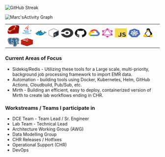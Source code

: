 ![GitHub Streak](https://github-readme-streak-stats.herokuapp.com/?user=marcdumontier&theme=tokyonight)


![Marc'sActivity Graph](https://github-readme-activity-graph.cyclic.app/graph?username=marcdumontier&custom_title=Marc%27s%20Contribution%20Graph&theme=nord&bg_color=282828&hide_border=true&line=5E35B1&point=5E35B1)


<table border="0" width="100%">
<tr>
  <td>
    
<img alt="Ruby" height="30" width="40" src="https://raw.githubusercontent.com/devicons/devicon/master/icons/ruby/ruby-original.svg">

<img alt="Java" height="30" width="40" src="https://raw.githubusercontent.com/devicons/devicon/master/icons/java/java-original.svg">

<img align="center" alt="Docker" height="30" width="40" src="https://raw.githubusercontent.com/devicons/devicon/master/icons/docker/docker-original.svg">

<img align="center" alt="Bash" height="30" width="40" src="https://raw.githubusercontent.com/devicons/devicon/master/icons/bash/bash-original.svg">

<img align="center" alt="CircleCI" height="30" width="40" src="https://raw.githubusercontent.com/devicons/devicon/master/icons/circleci/circleci-plain.svg">



<img align="center" alt="GitHub" height="30" width="40" src="https://raw.githubusercontent.com/devicons/devicon/master/icons/github/github-original.svg">

<img align="center" alt="GCP" height="30" width="40" src="https://raw.githubusercontent.com/devicons/devicon/master/icons/googlecloud/googlecloud-original.svg">

<img align="center" alt="GraphQL" height="30" width="40" src="https://raw.githubusercontent.com/devicons/devicon/master/icons/graphql/graphql-plain.svg">

<img align="center" alt="JS" height="30" width="40" src="https://raw.githubusercontent.com/devicons/devicon/master/icons/javascript/javascript-original.svg">

<img align="center" alt="Kubernetes" height="30" width="40" src="https://raw.githubusercontent.com/devicons/devicon/master/icons/kubernetes/kubernetes-plain.svg">

<img align="center" alt="Linux" height="30" width="40" src="https://raw.githubusercontent.com/devicons/devicon/master/icons/linux/linux-original.svg">

<img align="center" alt="Postgresql" height="30" width="40" src="https://raw.githubusercontent.com/devicons/devicon/master/icons/postgresql/postgresql-original.svg">

<img align="center" alt="Redis" height="30" width="40" src="https://raw.githubusercontent.com/devicons/devicon/master/icons/redis/redis-original.svg">

  </td>
  </tr>
</table>



### Current Areas of Focus
* Sidekiq/Redis - Utilizing these tools for a Large scale, multi-priority, background job processing framework to import EMR data.
* Automation - building tools using Docker, Kubernetes, Helm, GitHub Actions, Cloudbuild, Pub/Sub, etc.
* Mirth - Building an efficient, easy to deploy, containerized version of Mirth to create lab workflows ending in CHR.

### Workstreams / Teams I participate in
* DCE Team - Team Lead / Sr. Engineer
* Lab Team - Technical Lead
* Architecture Working Group (AWG)
* Data Modelling Group
* CHR Releases / Hotfixes
* Operational Support (CHR)
* DevOps
